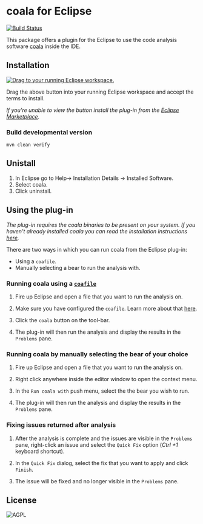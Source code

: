 # coala for Eclipse

[![Build Status](https://travis-ci.org/coala-analyzer/coala-eclipse.svg?branch=master)](https://travis-ci.org/coala/coala-eclipse)

This package offers a plugin for the Eclipse to use the code analysis software [coala](https://github.com/coala-analyzer/coala) inside the IDE.

## Installation

<a href="http://marketplace.eclipse.org/marketplace-client-intro?mpc_install=3100683" class="drag" title="Drag to your running Eclipse workspace."><img class="img-responsive" src="https://marketplace.eclipse.org/sites/all/themes/solstice/public/images/marketplace/btn-install.png" alt="Drag to your running Eclipse workspace." /></a>

Drag the above button into your running Eclipse workspace and accept the terms to install.

*If you're unable to view the button install the plug-in from the [Eclipse Marketplace](https://marketplace.eclipse.org/content/coala-eclipse-plug).*

### Build developmental version
```text
mvn clean verify
```

## Unistall
1. In Eclipse go to Help-> Installation Details -> Installed Software.
2. Select coala.
3. Click uninstall.

## Using the plug-in

*The plug-in requires the coala binaries to be present on your system. If you haven't already installed coala you can read the installation instructions [here](https://github.com/coala/coala#installation).*

There are two ways in which you can run coala from the Eclipse plug-in:
* Using a `coafile`.
* Manually selecting a bear to run the analysis with.

### Running coala using a [`coafile`](http://coala.readthedocs.io/en/latest/Users/coafile.html)

1. Fire up Eclipse and open a file that you want to run the analysis on.

2. Make sure you have configured the `coafile`. Learn more about that [here](http://coala.readthedocs.io/en/latest/Users/coafile.html).

3. Click the `coala` button on the tool-bar.

4. The plug-in will then run the analysis and display the results in the `Problems` pane.

### Running coala by manually selecting the bear of your choice

1. Fire up Eclipse and open a file that you want to run the analysis on.

2. Right click anywhere inside the editor window to open the context menu.

3. In the `Run coala with` push menu, select the the bear you wish to run.

4. The plug-in will then run the analysis and display the results in the `Problems` pane.

### Fixing issues returned after analysis

1. After the analysis is complete and the issues are visible in the `Problems` pane, right-click an issue and select the `Quick Fix` option (*Ctrl +1* keyboard shortcut).

2. In the `Quick Fix` dialog, select the fix that you want to apply and click `Finish`.

3. The issue will be fixed and no longer visible in the `Problems` pane.

## License

![AGPL](https://img.shields.io/github/license/coala/coala.svg)
